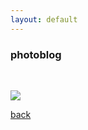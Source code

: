 ```yaml
---
layout: default
---
```


### photoblog

<BR>

![](https://euklidean.github.io/images/01-01.jpg)

[back](./)
<BR>
<BR>
